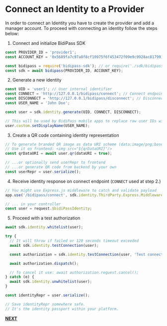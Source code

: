 # Connect an Identity to a Provider

In order to connect an Identity you have to create the provider and add a manager account.
To proceed with connecting an identity follow the steps below:

1. Connect and initialize BidiPass SDK

```javascript
const PROVIDER_ID = 'provider1';
const ACCOUNT_KEY = '0x5689fa7c97a8f8cf10975f6f453472f09e9c9928ac81799128fcb3da68773cf0'; // {Manager Account} credentials

const bidipass = require('bidipass-sdk'); // or require('./sdk/bidipass-loader.js');
const sdk = await bidipass(PROVIDER_ID, ACCOUNT_KEY);
```

2. Generate a new identity

```javascript
const UID = 'user1'; // User internal identifier
const CONNECT = 'http://127.0.0.1/bidipass/connect'; // Connect endpoint called by mobile app
const DISCONNECT = 'http://127.0.0.1/bidipass/disconnect'; // Disconnect endpoint called by mobile app
const USER_NAME = 'John Doe';

const user = sdk.identity.generate(UID, CONNECT, DISCONNECT);

// This will be used by BidiPass mobile apps to replace raw user IDs with a human readable identifier of the connected user.
user.custom.setDisplayName(USER_NAME); 
```

3. Create a QR code containing identity representation

```javascript
// To generate branded QR image as data URI scheme (data:image/png;base64,...)
// Use it on frontend: <img src="${qrDataURI}"/>
const qrDataURI = await user.qr(dataURI = true);

// ...or optionally send userRepr to frontend
// ...or generate QR code from backend by your own
const userRepr = user.serialize();
```

4. Receive identity response on connect endpoint (`CONNECT` used at step 2.)

```javascript
// You might use Express.js middleware to catch and validate payload
app.use('/bidipass/connect', sdk.identity.ThirdParty.Express.Middleware);

// ... in your controller
const user = request.$bidiPassIdentity;
```

5. Proceed with a test authorization

```javascript
await sdk.identity.whitelist(user);

try {
  // It will throw if failed or 120 seconds timeout exceeded
  await sdk.identity.testConnection(user);

  const authorization = sdk.identity.testConnection(user, 'Test connection');

  await authorization.dispatch();

  // To cancel it use: await authorization.request.cancel();
} catch (e) {
  await sdk.identity.unwhitelist(user);
}

const identityRepr = user.serialize();

// Save identityRepr somewhere safe.
// It's the identity passport within your platform.
```

**[NEXT](tutorial-2FA.html)**
